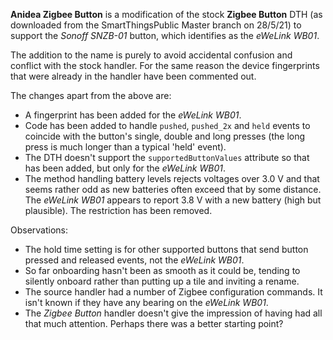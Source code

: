 **Anidea Zigbee Button** is a modification of the stock **Zigbee Button** DTH (as downloaded from the SmartThingsPublic Master branch on 28/5/21) 
to support the *Sonoff SNZB-01* button, which identifies as the *eWeLink WB01*.

The addition to the name is purely to avoid accidental confusion and conflict with the stock handler. For the same reason the device fingerprints that were already in the handler
have been commented out.

The changes apart from the above are:

* A fingerprint has been added for the *eWeLink WB01*.
* Code has been added to handle `pushed`, `pushed_2x` and `held` events to coincide with the button's single, double and long presses (the long press is much longer than a typical 'held' event).
* The DTH doesn't support the `supportedButtonValues` attribute so that has been added, but only for the *eWeLink WB01*.
* The method handling battery levels rejects voltages over 3.0 V and that seems rather odd as new batteries often exceed that by some distance. The *eWeLink WB01* appears to report 3.8 V with a new battery (high but plausible). The restriction has been removed.

Observations:

* The hold time setting is for other supported buttons that send button pressed and released events, not the *eWeLink WB01*.
* So far onboarding hasn't been as smooth as it could be, tending to silently onboard rather than putting up a tile and inviting a rename. 
* The source handler had a number of Zigbee configuration commands. It isn't known if they have any bearing on the *eWeLink WB01*.
* The *Zigbee Button* handler doesn't give the impression of having had all that much attention. Perhaps there was a better starting point?

